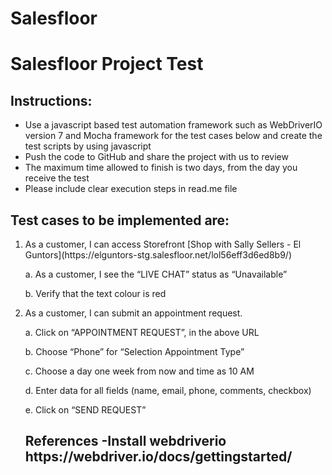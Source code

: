 # Salesfloor
# Salesfloor Project Test

<h2> Instructions: </h2>

- Use a javascript based test automation framework such as WebDriverIO version 7 and Mocha framework for the test cases below and create the test scripts by using javascript
- Push the code to GitHub and share the project with us to review
- The maximum time allowed to finish is two days, from the day you receive the test
- Please include clear execution steps in read.me file 

<h2> Test cases to be implemented are: </h2>

<ol>
  <li> As a customer, I can access Storefront [Shop with Sally Sellers - El Guntors](https://elguntors-stg.salesfloor.net/lol56eff3d6ed8b9/) </li>

  a. As a customer, I see the “LIVE CHAT” status as “Unavailable” 
  
  b. Verify that the text colour is red

  <li> As a customer, I can submit an appointment request. </li>

   a. Click on “APPOINTMENT REQUEST”, in the above URL
  
   b. Choose “Phone” for “Selection Appointment Type”
  
   c. Choose a day one week from now and time as 10 AM
   
   d. Enter data for all fields (name, email, phone, comments, checkbox)
   
   e. Click on “SEND REQUEST”
   
   <h2> References
      -Install webdriverio https://webdriver.io/docs/gettingstarted/
